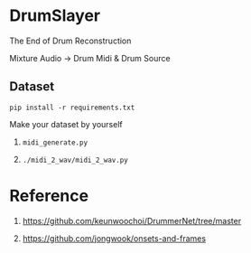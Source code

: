 # DrumSlayer
The End of Drum Reconstruction

Mixture Audio -> Drum Midi & Drum Source

## Dataset
`pip install -r requirements.txt`

Make your dataset by yourself

1. `midi_generate.py`

2. `./midi_2_wav/midi_2_wav.py`


# Reference

1. https://github.com/keunwoochoi/DrummerNet/tree/master

2. https://github.com/jongwook/onsets-and-frames
